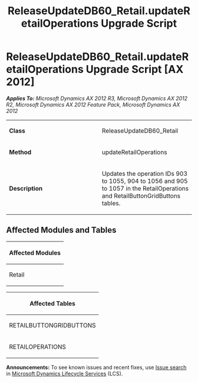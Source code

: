 ﻿---
title: ReleaseUpdateDB60_Retail.updateRetailOperations Upgrade Script
TOCTitle: ReleaseUpdateDB60_Retail.updateRetailOperations Upgrade Script
ms:assetid: c18424ed-37e1-4f19-7a41-27c04a54e899
ms:mtpsurl: https://msdn.microsoft.com/en-us/library/JJ686794(v=AX.60)
ms:contentKeyID: 49710991
ms.date: 05/18/2015
mtps_version: v=AX.60
---

# ReleaseUpdateDB60\_Retail.updateRetailOperations Upgrade Script [AX 2012]


_**Applies To:** Microsoft Dynamics AX 2012 R3, Microsoft Dynamics AX 2012 R2, Microsoft Dynamics AX 2012 Feature Pack, Microsoft Dynamics AX 2012_

<table>
<colgroup>
<col style="width: 50%" />
<col style="width: 50%" />
</colgroup>
<tbody>
<tr class="odd">
<td><p><strong>Class</strong></p></td>
<td><p>ReleaseUpdateDB60_Retail</p></td>
</tr>
<tr class="even">
<td><p><strong>Method</strong></p></td>
<td><p>updateRetailOperations</p></td>
</tr>
<tr class="odd">
<td><p><strong>Description</strong></p></td>
<td><p>Updates the operation IDs 903 to 1055, 904 to 1056 and 905 to 1057 in the RetailOperations and RetailButtonGridButtons tables.</p></td>
</tr>
</tbody>
</table>


## Affected Modules and Tables

<table>
<colgroup>
<col style="width: 100%" />
</colgroup>
<thead>
<tr class="header">
<th><p>Affected Modules</p></th>
</tr>
</thead>
<tbody>
<tr class="odd">
<td><p>Retail</p></td>
</tr>
</tbody>
</table>


<table>
<colgroup>
<col style="width: 100%" />
</colgroup>
<thead>
<tr class="header">
<th><p>Affected Tables</p></th>
</tr>
</thead>
<tbody>
<tr class="odd">
<td><p>RETAILBUTTONGRIDBUTTONS</p></td>
</tr>
<tr class="even">
<td><p>RETAILOPERATIONS</p></td>
</tr>
</tbody>
</table>

  
**Announcements:** To see known issues and recent fixes, use [Issue search](http://go.microsoft.com/fwlink/?linkid=389258) in [Microsoft Dynamics Lifecycle Services](http://go.microsoft.com/fwlink/?linkid=306505) (LCS).

